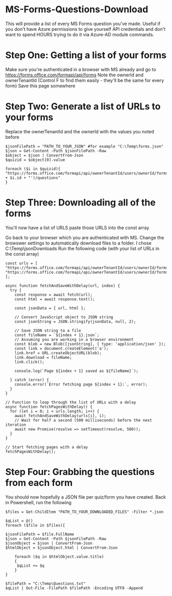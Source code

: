 # MS-Forms-Questions-Download
This will provide a list of every MS Forms question you've made. 
Useful if you don't have Azure permissions to give yourself API credentials and don't want to spend HOURS trying to do it via Azure-AD module commands.

# Step One: Getting a list of your forms
Make sure you're authenticated in a browser with MS already and go to https://forms.office.com/formapi/api/forms
Note the ownerId and ownerTenantId (Control F to find them easily - they'll be the same for every form)
Save this page somewhere

# Step Two: Generate a list of URLs to your forms

Replace the ownerTenantId and the ownerId with the values you noted before

```
$jsonFilePath = "PATH_TO_YOUR_JSON" #for example "C:\Temp\forms.json"
$json = Get-Content -Path $jsonFilePath -Raw
$object = $json | ConvertFrom-Json
$quizid = $object[0].value

foreach ($i in $quizid){
"https://forms.office.com/formapi/api/ownerTenantId/users/ownerId/forms('" + $i.id + "')/questions"
}
```

# Step Three: Downloading all of the forms
You'll now have a list of URLS paste those URLS into the const array

Go back to your browser which you are authenticated with MS. Change the browswer settings to automatically download files to a folder. I chose C:\Temp\jsonDownloads
Run the following code (with your list of URLs in the const array)
```
const urls = [
"https://forms.office.com/formapi/api/ownerTenantId/users/ownerId/forms('formId')/questions",
"https://forms.office.com/formapi/api/ownerTenantId/users/ownerId/forms('formId')/questions"
];

async function fetchAndSaveWithDelay(url, index) {
  try {
    const response = await fetch(url);
    const html = await response.text();

    const jsonData = { url, html };

    // Convert JavaScript object to JSON string
    const jsonString = JSON.stringify(jsonData, null, 2);

    // Save JSON string to a file
    const fileName = `${index + 1}.json`;
    // Assuming you are working in a browser environment
    const blob = new Blob([jsonString], { type: 'application/json' });
    const link = document.createElement('a');
    link.href = URL.createObjectURL(blob);
    link.download = fileName;
    link.click();

    console.log(`Page ${index + 1} saved as ${fileName}`);

  } catch (error) {
    console.error(`Error fetching page ${index + 1}:`, error);
  }
}

// Function to loop through the list of URLs with a delay
async function fetchPagesWithDelay() {
  for (let i = 0; i < urls.length; i++) {
    await fetchAndSaveWithDelay(urls[i], i);
    // Wait for half a second (500 milliseconds) before the next iteration
    await new Promise(resolve => setTimeout(resolve, 500));
  }
}

// Start fetching pages with a delay
fetchPagesWithDelay();
```

# Step Four: Grabbing the questions from each form
You should now hopefully a JSON file per quiz/form you have created.
Back in Powershell, run the following

```
$files = Get-ChildItem "PATH_TO_YOUR_DOWNLOADED_FILES" -Filter *.json

$qList = @()
foreach ($file in $files){

$jsonFilePath = $file.FullName
$json = Get-Content -Path $jsonFilePath -Raw
$jsonObject = $json | ConvertFrom-Json
$htmlObject = $jsonObject.html | ConvertFrom-Json

    foreach ($q in $htmlObject.value.title)
    {
     $qList += $q
    }
}

$filePath = "C:\Temp\Questions.txt"
$qList | Out-File -FilePath $filePath -Encoding UTF8 -Append
```

